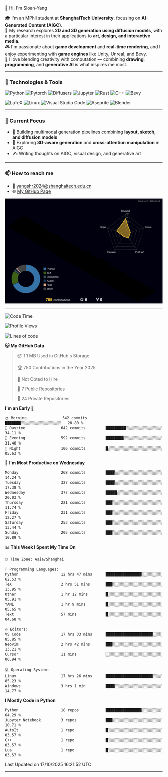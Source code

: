 👋 Hi, I'm Sloan-Yang

🎓 I'm an MPhil student at **ShanghaiTech University**, focusing on **AI-Generated Content (AIGC)**.  
🧠 My research explores **2D and 3D generation using diffusion models**, with a particular interest in their applications to **art, design, and interactive media**.  
🎮 I'm passionate about **game development** and **real-time rendering**, and I enjoy experimenting with **game engines** like Unity, Unreal, and Bevy.  
🎨 I love blending creativity with computation — combining **drawing**, **programming**, and **generative AI** is what inspires me most.

---

### 🧰 Technologies & Tools

![Python](https://img.shields.io/badge/python-%233776AB.svg?style=for-the-badge&logo=python&logoColor=white)
![Pytorch](https://img.shields.io/badge/pytorch-%23EE4C2C.svg?style=for-the-badge&logo=pytorch&logoColor=white)
![Diffusers](https://img.shields.io/badge/diffusers-HuggingFace-yellow?style=for-the-badge&logo=huggingface&logoColor=black)
![Jupyter](https://img.shields.io/badge/Jupyter-%23F37626.svg?style=for-the-badge&logo=Jupyter&logoColor=white)
![Rust](https://img.shields.io/badge/Rust-%23000000.svg?style=for-the-badge&logo=rust&logoColor=white)
![C++](https://img.shields.io/badge/C++-%2300599C.svg?style=for-the-badge&logo=c%2B%2B&logoColor=white)
![Bevy](https://img.shields.io/badge/Bevy-000000.svg?style=for-the-badge&logo=bevy&logoColor=white)

![LaTeX](https://img.shields.io/badge/LaTeX-47A141?style=for-the-badge&logo=latex&logoColor=white)
![Linux](https://img.shields.io/badge/Linux-FCC624?style=for-the-badge&logo=linux&logoColor=black)
![Visual Studio Code](https://img.shields.io/badge/VSCode-0078d7.svg?style=for-the-badge&logo=visual-studio-code&logoColor=white)
![Aseprite](https://img.shields.io/badge/Aseprite-FFFFFF?style=for-the-badge&logo=Aseprite&logoColor=%237D929E)
![Blender](https://img.shields.io/badge/Blender-F5792A?style=for-the-badge&logo=blender&logoColor=white)

---

### 🔭 Current Focus

- 🎨 Building multimodal generation pipelines combining **layout, sketch, and diffusion models**
- 🧪 Exploring **3D-aware generation** and **cross-attention manipulation** in AIGC
- ✍️ Writing thoughts on AIGC, visual design, and generative art

---

### 📫 How to reach me

- 📧 <a href="mailto:yangshr2024@shanghaitech.edu.cn">yangshr2024@shanghaitech.edu.cn</a>
- 🌐 [My GitHub Page](https://sloan-yang.github.io)  



![3D Profile](https://raw.githubusercontent.com/Sloan-Yang/Sloan-Yang/main/profile-3d-contrib/profile-night-rainbow.svg)

---


<!--START_SECTION:waka-->
![Code Time](http://img.shields.io/badge/Code%20Time-661%20hrs%2053%20mins-blue)

![Profile Views](http://img.shields.io/badge/Profile%20Views-3-blue)

![Lines of code](https://img.shields.io/badge/From%20Hello%20World%20I%27ve%20Written-2.3%20million%20lines%20of%20code-blue)

**🐱 My GitHub Data** 

> 📦 1.1 MB Used in GitHub's Storage 
 > 
> 🏆 750 Contributions in the Year 2025
 > 
> 🚫 Not Opted to Hire
 > 
> 📜 7 Public Repositories 
 > 
> 🔑 24 Private Repositories 
 > 
**I'm an Early 🐤** 

```text
🌞 Morning                542 commits         ███████░░░░░░░░░░░░░░░░░░   28.80 % 
🌆 Daytime                642 commits         █████████░░░░░░░░░░░░░░░░   34.11 % 
🌃 Evening                592 commits         ████████░░░░░░░░░░░░░░░░░   31.46 % 
🌙 Night                  106 commits         █░░░░░░░░░░░░░░░░░░░░░░░░   05.63 % 
```
📅 **I'm Most Productive on Wednesday** 

```text
Monday                   268 commits         ████░░░░░░░░░░░░░░░░░░░░░   14.24 % 
Tuesday                  327 commits         ████░░░░░░░░░░░░░░░░░░░░░   17.38 % 
Wednesday                377 commits         █████░░░░░░░░░░░░░░░░░░░░   20.03 % 
Thursday                 221 commits         ███░░░░░░░░░░░░░░░░░░░░░░   11.74 % 
Friday                   231 commits         ███░░░░░░░░░░░░░░░░░░░░░░   12.27 % 
Saturday                 253 commits         ███░░░░░░░░░░░░░░░░░░░░░░   13.44 % 
Sunday                   205 commits         ███░░░░░░░░░░░░░░░░░░░░░░   10.89 % 
```


📊 **This Week I Spent My Time On** 

```text
🕑︎ Time Zone: Asia/Shanghai

💬 Programming Languages: 
Python                   12 hrs 47 mins      ████████████████░░░░░░░░░   62.53 % 
TeX                      2 hrs 51 mins       ███░░░░░░░░░░░░░░░░░░░░░░   13.95 % 
Other                    1 hr 12 mins        █░░░░░░░░░░░░░░░░░░░░░░░░   05.91 % 
YAML                     1 hr 9 mins         █░░░░░░░░░░░░░░░░░░░░░░░░   05.65 % 
Text                     57 mins             █░░░░░░░░░░░░░░░░░░░░░░░░   04.68 % 

🔥 Editors: 
VS Code                  17 hrs 33 mins      █████████████████████░░░░   85.85 % 
Neovim                   2 hrs 42 mins       ███░░░░░░░░░░░░░░░░░░░░░░   13.21 % 
Cursor                   11 mins             ░░░░░░░░░░░░░░░░░░░░░░░░░   00.94 % 

💻 Operating System: 
Linux                    17 hrs 26 mins      █████████████████████░░░░   85.23 % 
Windows                  3 hrs 1 min         ████░░░░░░░░░░░░░░░░░░░░░   14.77 % 
```

**I Mostly Code in Python** 

```text
Python                   18 repos            ████████████████░░░░░░░░░   64.29 % 
Jupyter Notebook         3 repos             ███░░░░░░░░░░░░░░░░░░░░░░   10.71 % 
AutoIt                   1 repo              █░░░░░░░░░░░░░░░░░░░░░░░░   03.57 % 
C++                      1 repo              █░░░░░░░░░░░░░░░░░░░░░░░░   03.57 % 
Lua                      1 repo              █░░░░░░░░░░░░░░░░░░░░░░░░   03.57 % 
```




 Last Updated on 17/10/2025 16:21:52 UTC
<!--END_SECTION:waka-->

---





